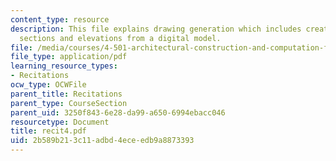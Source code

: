 ```yaml
---
content_type: resource
description: This file explains drawing generation which includes creating plans,
  sections and elevations from a digital model.
file: /media/courses/4-501-architectural-construction-and-computation-fall-2005/2b589b213c11adbd4eceedb9a8873393_recit4.pdf
file_type: application/pdf
learning_resource_types:
- Recitations
ocw_type: OCWFile
parent_title: Recitations
parent_type: CourseSection
parent_uid: 3250f843-6e28-da99-a650-6994ebacc046
resourcetype: Document
title: recit4.pdf
uid: 2b589b21-3c11-adbd-4ece-edb9a8873393
---
```

